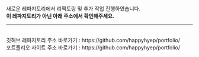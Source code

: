 새로운 레파지토리에서 리팩토링 및 추가 작업 진행하였습니다.
<br />
<strong>이 레파지토리가 아닌 아래 주소에서 확인해주세요.</strong>

-----------
<br />
깃허브 레파지토리 주소 바로가기 : https://github.com/happyhyep/portfolio/
<br />
포트폴리오 사이트 주소 바로가기 : https://github.com/happyhyep/portfolio/ 

